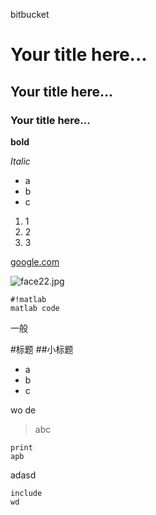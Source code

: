 bitbucket
# Your title here... #
## Your title here... ##
### Your title here... ###
**bold**

*Italic*

* a
* b
* c

1. 1
2. 2
3. 3

[google.com](google)

![face22.jpg](https://bitbucket.org/repo/6nGMdq/images/365426227-face22.jpg)

```
#!matlab
matlab code

```

一般

#标题
##小标题

- a
- b
- c

wo de
> abc

    print
	apb

adasd

```
include
wd
```